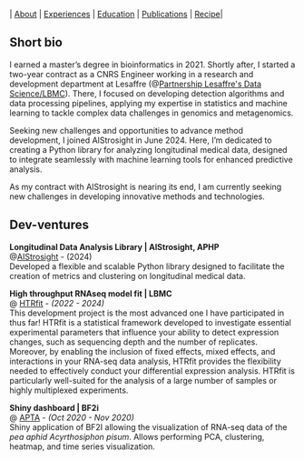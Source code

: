 |  [About](./) | [Experiences](./work-exp.md) | [Education](./education.html) | [Publications](./scientific-publications.html) |  [Recipe](./recipe.html)| 


## Short bio

I earned a master’s degree in bioinformatics in 2021. Shortly after, I started a two-year contract as a CNRS Engineer working in a research and development department at Lesaffre (@[Partnership Lesaffre's Data Science/LBMC](https://www.rhone-auvergne.cnrs.fr/fr/cnrsinfo/accelerer-linnovation-dans-le-domaine-de-la-fermentation)). There, I focused on developing detection algorithms and data processing pipelines, applying my expertise in statistics and machine learning to tackle complex data challenges in genomics and metagenomics.

Seeking new challenges and opportunities to advance method development, I joined AIStrosight in June 2024. Here, I’m dedicated to creating a Python library for analyzing longitudinal medical data, designed to integrate seamlessly with machine learning tools for enhanced predictive analysis.

As my contract with AIStrosight is nearing its end, I am currently seeking new challenges in developing innovative methods and technologies.

## Dev-ventures

**Longitudinal Data Analysis Library | AIStrosight, APHP** <br>
@[AIStrosight](https://team.inria.fr/aistrosight/) - (2024) <br>
Developed a flexible and scalable Python library designed to facilitate the creation of metrics and clustering on longitudinal medical data. 


**High throughput RNAseq model fit | LBMC** <br>
@ [HTRfit](https://htrfit-lbmc-yvertlab-vortex-plasticity-mutation-477701eb488dfd9.gitbiopages.ens-lyon.fr) - _(2022 - 2024)_ <br>
This development project is the most advanced one I have participated in thus far! HTRfit is a statistical framework developed to investigate essential experimental parameters that influence your ability to detect expression changes, such as sequencing depth and the number of replicates. Moreover, by enabling the inclusion of fixed effects, mixed effects, and interactions in your RNA-seq data analysis, HTRfit provides the flexibility needed to effectively conduct your differential expression analysis. HTRfit is particularly well-suited for the analysis of a large number of samples or highly multiplexed experiments.<br>

**Shiny dashboard | BF2i** <br>
@ [APTA](https://github.com/aduvermy/shiny.git) - _(Oct 2020 - Nov 2020)_ <br>
Shiny application of BF2I allowing the visualization of RNA-seq data of the *pea aphid Acyrthosiphon pisum*. Allows performing PCA, clustering, heatmap, and time series visualization.



